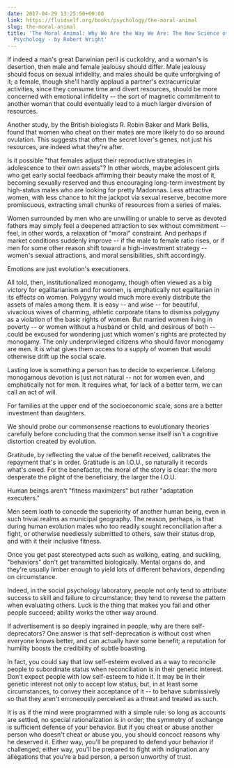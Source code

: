 ```yaml
---
date: 2017-04-29 13:25:50+00:00
link: https://fluidself.org/books/psychology/the-moral-animal
slug: the-moral-animal
title: 'The Moral Animal: Why We Are the Way We Are: The New Science of Evolutionary
  Psychology - by Robert Wright'
---
```


If indeed a man's great Darwinian peril is cuckoldry, and a woman's is desertion, then male and female jealousy should differ. Male jealousy should focus on sexual infidelity, and males should be quite unforgiving of it; a female, though she'll hardly applaud a partner's extracurricular activities, since they consume time and divert resources, should be more concerned with emotional infidelity -- the sort of magnetic commitment to another woman that could eventually lead to a much larger diversion of resources.

Another study, by the British biologists R. Robin Baker and Mark Bellis, found that women who cheat on their mates are more likely to do so around ovulation. This suggests that often the secret lover's genes, not just his resources, are indeed what they're after.

Is it possible "that females adjust their reproductive strategies in adolescence to their own assets"? In other words, maybe adolescent girls who get early social feedback affirming their beauty make the most of it, becoming sexually reserved and thus encouraging long-term investment by high-status males who are looking for pretty Madonnas. Less attractive women, with less chance to hit the jackpot via sexual reserve, become more promiscuous, extracting small chunks of resources from a series of males.

Women surrounded by men who are unwilling or unable to serve as devoted fathers may simply feel a deepened attraction to sex without commitment -- feel, in other words, a relaxation of "moral" constraint. And perhaps if market conditions suddenly improve -- if the male to female ratio rises, or if men for some other reason shift toward a high-investment strategy -- women's sexual attractions, and moral sensibilities, shift accordingly.

Emotions are just evolution's executioners.

All told, then, institutionalized monogamy, though often viewed as a big victory for egalitarianism and for women, is emphatically not egalitarian in its effects on women. Polygyny would much more evenly distribute the assets of males among them. It is easy -- and wise -- for beautiful, vivacious wives of charming, athletic corporate titans to dismiss polygyny as a violation of the basic rights of women. But married women living in poverty -- or women without a husband or child, and desirous of both -- could be excused for wondering just which women's rights are protected by monogamy. The only underprivileged citizens who should favor monogamy are men. It is what gives them access to a supply of women that would otherwise drift up the social scale.

Lasting love is something a person has to decide to experience. Lifelong monogamous devotion is just not natural -- not for women even, and emphatically not for men. It requires what, for lack of a better term, we can call an act of will.

For families at the upper end of the socioeconomic scale, sons are a better investment than daughters.

We should probe our commonsense reactions to evolutionary theories carefully before concluding that the common sense itself isn't a cognitive distortion created by evolution.

Gratitude, by reflecting the value of the benefit received, calibrates the repayment that's in order. Gratitude is an I.O.U., so naturally it records what's owed. For the benefactor, the moral of the story is clear: the more desperate the plight of the beneficiary, the larger the I.O.U.

Human beings aren't "fitness maximizers" but rather "adaptation executers."

Men seem loath to concede the superiority of another human being, even in such trivial realms as municipal geography. The reason, perhaps, is that during human evolution males who too readily sought reconciliation after a fight, or otherwise needlessly submitted to others, saw their status drop, and with it their inclusive fitness.

Once you get past stereotyped acts such as walking, eating, and suckling, "behaviors" don't get transmitted biologically. Mental organs do, and they're usually limber enough to yield lots of different behaviors, depending on circumstance.

Indeed, in the social psychology laboratory, people not only tend to attribute success to skill and failure to circumstance; they tend to reverse the pattern when evaluating others. Luck is the thing that makes you fail and other people succeed; ability works the other way around.

If advertisement is so deeply ingrained in people, why are there self-deprecators? One answer is that self-deprecation is without cost when everyone knows better, and can actually have some benefit; a reputation for humility boosts the credibility of subtle boasting.

In fact, you could say that low self-esteem evolved as a way to reconcile people to subordinate status when reconciliation is in their genetic interest. Don't expect people with low self-esteem to hide it. It may be in their genetic interest not only to accept low status, but, in at least some circumstances, to convey their acceptance of it -- to behave submissively so that they aren't erroneously perceived as a threat and treated as such.

It is as if the mind were programmed with a simple rule: so long as accounts are settled, no special rationalization is in order; the symmetry of exchange is sufficient defense of your behavior. But if you cheat or abuse another person who doesn't cheat or abuse you, you should concoct reasons why he deserved it. Either way, you'll be prepared to defend your behavior if challenged; either way, you'll be prepared to fight with indignation any allegations that you're a bad person, a person unworthy of trust.
